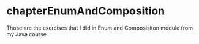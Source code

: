 # chapterEnumAndComposition

Those are the exercises that I did in Enum and Composisiton module from my Java course
